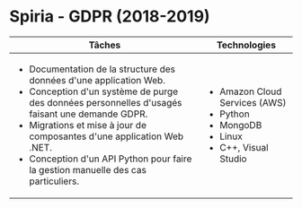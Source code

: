 # Spiria - GDPR (2018-2019)

| Tâches | Technologies |
|--------|--------------|
| <ul><li>Documentation de la structure des données d'une application Web.</li><li>Conception d'un système de purge des données personnelles d'usagés faisant une demande GDPR.</li><li>Migrations et mise à jour de composantes d'une application Web .NET.</li><li>Conception d'un API Python pour faire la gestion manuelle des cas particuliers.</li></ul> | <ul><li>Amazon Cloud Services (AWS)</li><li>Python</li><li>MongoDB</li><li>Linux</li><li>C++, Visual Studio</li></ul> |
